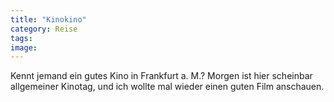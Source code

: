 ```yaml
---
title: "Kinokino"
category: Reise
tags: 
image: 
---
```


Kennt jemand ein gutes Kino in Frankfurt a. M.? Morgen ist hier scheinbar allgemeiner Kinotag, und ich wollte mal wieder einen guten Film anschauen.